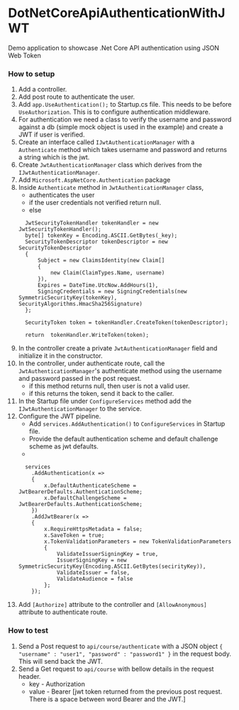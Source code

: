 # DotNetCoreApiAuthenticationWithJWT

Demo application to showcase .Net Core API authentication using JSON Web Token

### How to setup
1. Add a controller.
2. Add post route to authenticate the user.
3. Add ```app.UseAuthentication();``` to Startup.cs file. This needs to be before ```UseAuthorization```. This is to configure authentication middleware.
4. For authentication we need a class to verify the username and password against a db (simple mock object is used in the example) and create a JWT if user is verified.
5. Create an interface called ```IJwtAuthenticationManager``` with a ```Authenticate``` method which takes username and password and returns a string which is the jwt.
6. Create ```JwtAuthenticationManager``` class which derives from the ```IJwtAuthenticationManager```.
7. Add ```Microsoft.AspNetCore.Authentication``` package
8. Inside ```Authenticate``` method in ```JwtAuthenticationManager``` class, 
    - authenticates the user
    - if the user credentials not verified return null.
    - else 
    ```
      JwtSecurityTokenHandler tokenHandler = new JwtSecurityTokenHandler();
      byte[] tokenKey = Encoding.ASCII.GetBytes(_key);
      SecurityTokenDescriptor tokenDescriptor = new SecurityTokenDescriptor
      {
          Subject = new ClaimsIdentity(new Claim[]
          {
              new Claim(ClaimTypes.Name, username)
          }),
          Expires = DateTime.UtcNow.AddHours(1),
          SigningCredentials = new SigningCredentials(new SymmetricSecurityKey(tokenKey), SecurityAlgorithms.HmacSha256Signature)
      };

      SecurityToken token = tokenHandler.CreateToken(tokenDescriptor);

      return  tokenHandler.WriteToken(token);
    ```
9. In the controller create a private ```JwtAuthenticationManager``` field and initialize it in the constructor.
10. In the controller, under authenticate route, call the ```JwtAuthenticationManager```'s authenticate method using the username and password passed in the post request.
    - if this method returns null, then user is not a valid user.
    - if this returns the token, send it back to the caller.
11. In the Startup file under ```ConfigureServices``` method add the ```IJwtAuthenticationManager``` to the service.
12. Configure the JWT pipeline.
    - Add ```services.AddAuthentication()``` to ```ConfigureServices``` in Startup file.
    - Provide the default authentication scheme and default challenge scheme as jwt defaults. 
    - 
    ```
      services
        .AddAuthentication(x =>
        {
            x.DefaultAuthenticateScheme = JwtBearerDefaults.AuthenticationScheme;
            x.DefaultChallengeScheme = JwtBearerDefaults.AuthenticationScheme;
        })
        .AddJwtBearer(x =>
        {
            x.RequireHttpsMetadata = false;
            x.SaveToken = true;
            x.TokenValidationParameters = new TokenValidationParameters
            {
                ValidateIssuerSigningKey = true,
                IssuerSigningKey = new SymmetricSecurityKey(Encoding.ASCII.GetBytes(secirityKey)),
                ValidateIssuer = false,
                ValidateAudience = false
            };
        });
    ```
13. Add ```[Authorize]``` attribute to the controller and ```[AllowAnonymous]``` attribute to authenticate route.

### How to test
1. Send a Post request to ```api/course/authenticate``` with a JSON object ```{ "username" : "user1", "password" : "password1" }``` in the request body. This will send back the JWT.
2. Send a Get request to ```api/course``` with bellow details in the request header.
    - key - Authorization
    - value - Bearer [jwt token returned from the previous post request. There is a space between word Bearer and the JWT.]
